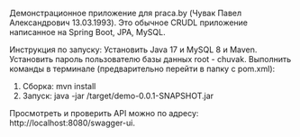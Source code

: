 Демонстрационное приложение для praca.by (Чувак Павел Александрович 13.03.1993).
Это обычное CRUDL приложение написанное на Spring Boot, JPA, MySQL.

Инструкция по запуску:
Установить Java 17 и MySQL 8 и Maven. Установить пароль пользователю базы данных root - chuvak.
Выполнить команды в терминале (предварительно перейти в папку с pom.xml): 
1) Сборка: mvn install
2) Запуск: java -jar /target/demo-0.0.1-SNAPSHOT.jar

Просмотреть и проверить API можно по адресу: http://localhost:8080/swagger-ui.


